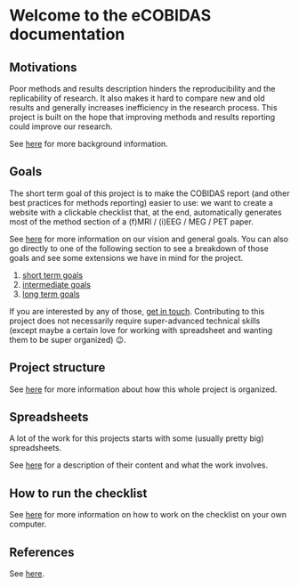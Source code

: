 # Welcome to the eCOBIDAS documentation

## Motivations

Poor methods and results description hinders the reproducibility and the
replicability of research. It also makes it hard to compare new and old results
and generally increases inefficiency in the research process. This project is
built on the hope that improving methods and results reporting could improve our
research.

See [here](./10-motivations.md) for more background information.

## Goals

The short term goal of this project is to make the COBIDAS report (and other
best practices for methods reporting) easier to use: we want to create a website
with a clickable checklist that, at the end, automatically generates most of the
method section of a (f)MRI / (i)EEG / MEG / PET paper.

See [here](./20-goals.md) for more information on our vision and general goals.
You can also go directly to one of the following section to see a breakdown of
those goals and see some extensions we have in mind for the project.

1.  [short term goals](./21-short-term.md)
1.  [intermediate goals](./22-mid-term.md)
1.  [long term goals](./23-long-term.md)

If you are interested by any of those,
[get in touch](https://github.com/Remi-Gau/eCobidas/README.md#how-to-reach-us). Contributing to this project does
not necessarily require super-advanced technical skills (except maybe a certain
love for working with spreadsheet and wanting them to be super organized)
:wink:.

## Project structure

See [here](./30-general-organization.md) for more information about how this
whole project is organized.

## Spreadsheets

A lot of the work for this projects starts with some (usually pretty big)
spreadsheets.

See [here](./40-spreadsheets.md) for a description of their content and what the
work involves.

## How to run the checklist

See [here](./50-how-to-render-the-checklist.md) for more information on how to
work on the checklist on your own computer.

## References

See [here](./.99-references.md).
